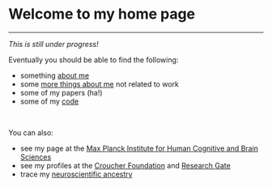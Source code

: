 # Welcome to my home page

---

*This is still under progress!*

Eventually you should be able to find the following:
- something [about me](about.md)
- some [more things about me](personal.md) not related to work
- some of my papers (ha!)
- some of my [code](code.md)

<br>

You can also:
- see my page at the [Max Planck Institute for Human Cognitive and Brain Sciences](http://www.cbs.mpg.de/person/cheung/162350)
- see my profiles at the [Croucher Foundation](https://scholars.croucher.org.hk/scholars/vincent-ka-ming-cheung) and [Research Gate](https://www.researchgate.net/profile/Vincent_Cheung8)
- trace my [neuroscientific ancestry](https://neurotree.org/neurotree/tree.php?pid=675381)
